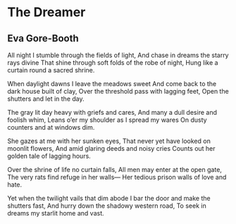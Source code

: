 # The Dreamer
## Eva Gore-Booth
All night I stumble through the fields of light,
And chase in dreams the starry rays divine
That shine through soft folds of the robe of night,
Hung like a curtain round a sacred shrine.

When daylight dawns I leave the meadows sweet
And come back to the dark house built of clay,
Over the threshold pass with lagging feet,
Open the shutters and let in the day.

The gray lit day heavy with griefs and cares,
And many a dull desire and foolish whim,
Leans o’er my shoulder as I spread my wares
On dusty counters and at windows dim.

She gazes at me with her sunken eyes,
That never yet have looked on moonlit flowers,
And amid glaring deeds and noisy cries
Counts out her golden tale of lagging hours.

Over the shrine of life no curtain falls,
All men may enter at the open gate,
The very rats find refuge in her walls—
Her tedious prison walls of love and hate.

Yet when the twilight vails that dim abode
I bar the door and make the shutters fast,
And hurry down the shadowy western road,
To seek in dreams my starlit home and vast.